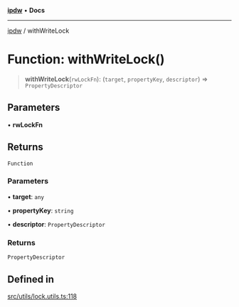 [**ipdw**](../README.md) • **Docs**

***

[ipdw](../globals.md) / withWriteLock

# Function: withWriteLock()

> **withWriteLock**(`rwLockFn`): (`target`, `propertyKey`, `descriptor`) => `PropertyDescriptor`

## Parameters

• **rwLockFn**

## Returns

`Function`

### Parameters

• **target**: `any`

• **propertyKey**: `string`

• **descriptor**: `PropertyDescriptor`

### Returns

`PropertyDescriptor`

## Defined in

[src/utils/lock.utils.ts:118](https://github.com/ansi-code/ipdw/blob/01fadcc9abca9fbd90e38855b259b101aa727349/src/utils/lock.utils.ts#L118)
